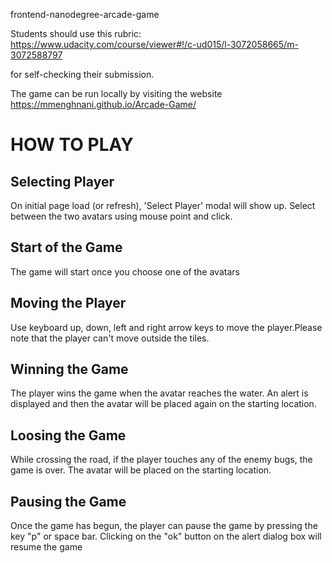 frontend-nanodegree-arcade-game

Students should use this rubric: https://www.udacity.com/course/viewer#!/c-ud015/l-3072058665/m-3072588797

for self-checking their submission.

The game can be run locally by visiting the website https://mmenghnani.github.io/Arcade-Game/ 

HOW TO PLAY
===========

Selecting Player
----------------
On initial page load (or refresh), 'Select Player' modal will show up. Select between the two avatars using mouse point and click.

Start of the Game
----------------
The game will start once you choose one of the avatars

Moving the Player
----------------
Use keyboard up, down, left and right arrow keys to move the player.Please note that the player can't move outside the tiles.

Winning the Game
----------------
The player wins the game when the avatar reaches the water. An alert is displayed and then the avatar will be placed again on the starting location. 

Loosing the Game
----------------
While crossing the road, if the player touches any of the enemy bugs, the game is over. The avatar will be placed on the starting location.

Pausing the Game
----------------
Once the game has begun, the player can pause the game by pressing the key "p" or space bar. Clicking on the "ok" button on the alert dialog box will resume the game
